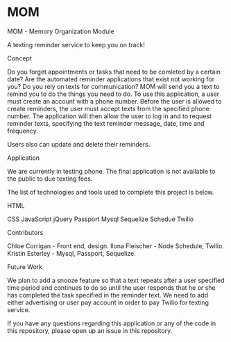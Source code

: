 # MOM

MOM - Memory Organization Module

A texting reminder service to keep you on track!

Concept

Do you forget appointments or tasks that need to be comleted by a certain date? Are the automated reminder applications that exist not working for you? Do you rely on texts for communication? MOM will send you a text to remind you to do the things you need to do. To use this application, a user must create an account with a phone number. Before the user is allowed to create reminders, the user must accept texts from the specified phone number. The application will then allow the user to log in and to request reminder texts, specifying the text reminder message, date, time and frequency. 

Users also can update and delete their reminders.

Application

We are currently in testing phone. The final application is not available to the public to due texting fees.


The list of technologies and tools used to complete this project is below.

HTML

CSS
JavaScript
jQuery
Passport
Mysql
Sequelize
Schedue
Twilio


Contributors

Chloe Corrigan - Front end, design.
Ilona Fleischer - Node Schedule, Twilio.
Kristin Esterley - Mysql, Passport, Sequelize.


Future Work

We plan to add a snooze feature so that a text repeats after a user specified time period and continues to do so until the user responds that he or she has completed the task specified in the reminder text. We need to add either advertising or user pay account in order to pay Twilio for texting service.


If you have any questions regarding this application or any of the code in this repository, please open up an issue in this repository.


